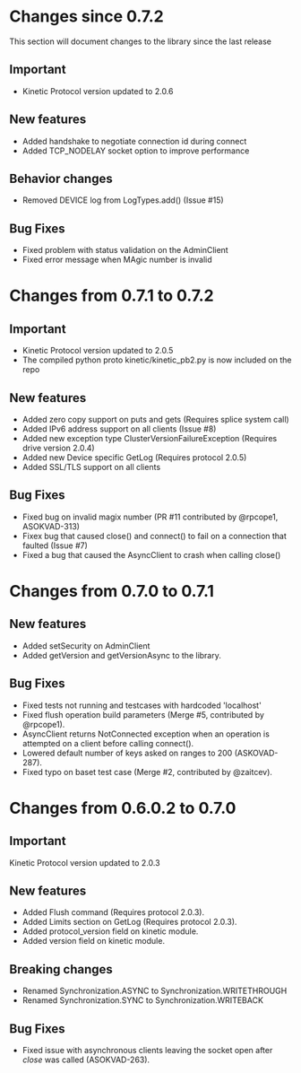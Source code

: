 Changes since 0.7.2
===========================
This section will document changes to the library since the last release

## Important
- Kinetic Protocol version updated to 2.0.6

## New features
- Added handshake to negotiate connection id during connect
- Added TCP_NODELAY socket option to improve performance

## Behavior changes
- Removed DEVICE log from LogTypes.add() (Issue #15)

## Bug Fixes
- Fixed problem with status validation on the AdminClient
- Fixed error message when MAgic number is invalid

Changes from 0.7.1 to 0.7.2
===========================

## Important
- Kinetic Protocol version updated to 2.0.5
- The compiled python proto kinetic/kinetic_pb2.py is now included on the repo

## New features
- Added zero copy support on puts and gets (Requires splice system call)
- Added IPv6 address support on all clients (Issue #8)
- Added new exception type ClusterVersionFailureException (Requires drive version 2.0.4)
- Added new Device specific GetLog (Requires protocol 2.0.5)
- Added SSL/TLS support on all clients

## Bug Fixes
- Fixed bug on invalid magix number (PR #11 contributed by @rpcope1, ASOKVAD-313)
- Fixex bug that caused close() and connect() to fail on a connection that faulted (Issue #7)
- Fixed a bug that caused the AsyncClient to crash when calling close()

Changes from 0.7.0 to 0.7.1
===========================

## New features
- Added setSecurity on AdminClient
- Added getVersion and getVersionAsync to the library.

## Bug Fixes
- Fixed tests not running and testcases with hardcoded 'localhost'
- Fixed flush operation build parameters (Merge #5, contributed by @rpcope1).
- AsyncClient returns NotConnected exception when an operation is attempted on a client before calling connect().
- Lowered default number of keys asked on ranges to 200 (ASKOVAD-287).
- Fixed typo on baset test case (Merge #2, contributed by @zaitcev).

Changes from 0.6.0.2 to 0.7.0
=============================

## Important
Kinetic Protocol version updated to 2.0.3

## New features
- Added Flush command (Requires protocol 2.0.3).
- Added Limits section on GetLog (Requires protocol 2.0.3).
- Added protocol_version field on kinetic module.
- Added version field on kinetic module.

## Breaking changes
- Renamed Synchronization.ASYNC to Synchronization.WRITETHROUGH
- Renamed Synchronization.SYNC to Synchronization.WRITEBACK

## Bug Fixes
- Fixed issue with asynchronous clients leaving the socket open after _close_ was called (ASOKVAD-263).
